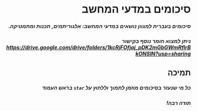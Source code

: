 <div dir='rtl' lang='he'>
 
# סיכומים במדעי המחשב
##### סיכומים בעברית למגוון נושאים במדעי המחשב: אלגוריתמים, תכנות ומתמטיקה.
##### ניתן למצוא חומר נוסף בקישור https://drive.google.com/drive/folders/1kcRjFOfjaj_pDK2mGbGWmRfIrBkONSIN?usp=sharing   
## תמיכה
##### כל מי שנעזר בסיכומים מוזמן לתמוך וללחוץ על `star` בראש העמוד  
##### תודה רבה!

